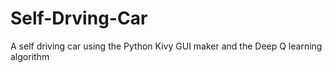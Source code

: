 # Self-Drving-Car
A self driving car using the Python Kivy GUI maker and the Deep Q learning algorithm
